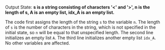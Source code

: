 Output State: **s is a string consisting of characters '<' and '>', n is the length of s, A is an empty list, idx_A is an empty list.**

The code first assigns the length of the string `s` to the variable `n`. The length of `s` is the number of characters in the string, which is not specified in the initial state, so `n` will be equal to that unspecified length. The second line initializes an empty list `A`. The third line initializes another empty list `idx_A`. No other variables are affected.